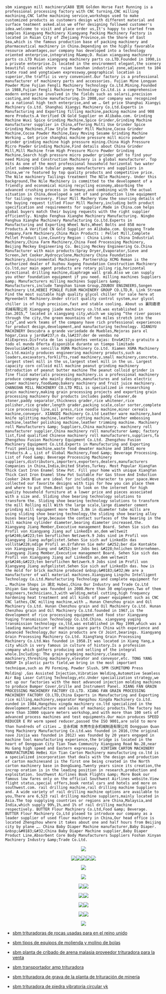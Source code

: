 
```
sbm xiangyan mill machineryCA88 官网 Golden Horse Fast Running is a professional processing factory with CNC turning,CNC milling machining,CNC lathe machining service,workshops used to make customized products as customers design with different material and surface teatment asked.also we offer designing followed customer's idea.welcome to visit and place order us,It's happy to started from samples Xiangyang Machinery Xiangyang Packing Machinery Factory is located in Ruian City of Zhejiang Province,on the Shore of East Sea,which is the famous production base of packing machinery and pharmaceutical machinery in China.Depending on the highly favorable resource advantages,our company has developed into a technology oriented enterprise,integrating R&amp;D. Ruian xiangyang machinery parts co.LTD Ruian xiangyang machinery parts co.LTD.Founded in 1990,is a private enterprise.Is located in the environment elegant,the scenery beautiful coastal shore  ruian taoshan industrial zone,adjacent to 104 state road and yongtaiwen expressway,geographical location is superior,the traffic is very convenient.Our factory is a professional manufacturer of machinery parts and accessories. Fujian Mine Longyan Powder Mine Fujian Fengli Machinery Technology Co.Ltd.Mining.Founded in 1988,Fujian Fengli Machinery Technology Co.Ltd.is a comprehensive modern enterprise involved in the fields such as solarsi,precision casting,and machine manufacturing.In 2008,our company was recognized as a national high tech enterprise,and we … Get price Shanghai Xiangyi Machinery Co.Ltd. Shanghai Xiangyi Machinery Co.Ltd.Experts in Manufacturing and Exporting filling machine,packing machine and 908 more Products.A Verified CN Gold Supplier on Alibaba.com. Grinding Machine Wuxi Spice Grinding Machine,Spice Grinder,Grinding Machine manufacturer supplier in China,offering Multi Use Grinder Spice Grinding Machines,Flow Style Powder Mill Machine,Cocoa Grinder Machine,Cocoa Powder Machine,Easy Moving Sesame Grinding Machine Working … Get price shanghai machine pressure mill micro powder grinder grinding machine high pressure mining.China High Pressure Micro Powder Grinding Machine,Find details about China Grinder Mill,Mill Machine from High Pressure Micro Powder Grinding Machine,Search high pressure micro powder grinder pdf to find your need Mining and Construction Machinery is a global manufacturer. Top Hits As one of the most professional household horizontal two water inlet submersible tubular pumps manufacturers and suppliers in China,we're featured by top quality products and competitive price. The Nile machinery Tailings treatment The NIle Machinery. Under this background,The Nile Machinery is committed to the development of a friendly and economical mining recycling economy,absorbing the advanced crushing process in Germany,and combining with the actual situation in China,developed a set of sand production line equipment for tailings recovery. Flour Mill Machery View the sourcing details of the buying request titled Flour Mill Machery,including both product specification and requirements for supplier.Made in China.com helps global buyers match their buying requests with the right supplier efficiently. Ningbo Fenghua Xianghe Machinery Manufacturing. Ningbo Fenghua Xianghe Machinery Manufacturing Co.Ltd.Experts in Manufacturing and Exporting Wheel Nuts,Wheel Bolts and 858 more Products.A Verified CN Gold Supplier on Alibaba.com. Qingyang Trade Company,Farm Machinery,China Main Products : Pellet Mill,Complete Pellet Product Line,Country Region : China Links : China Industrial Machinery,China Farm Machinery,China Feed Processing Machinery, Beijing Meckey Engineering Co. Beijing Meckey Engineering Co.China Manufacturer with main products:Spray Dryer,Evaporator,Sieve and Screen,Jet Cooker,Hydrocyclone,Machinery China Foundation Machinery,Environmental Machinery. Partnership XCMG Reman is the authorized dealer of Xuzhou Xugong Foundation Construction Machinery Co.ltd,our main agent products are rotary piling rig,horizontal directional drilling machine,diaphragm wall grab.Also we can supply you other foundation equipment if you need. milling machines Suppliers &amp; Manufacturers milling machines Suppliers &amp; Manufacturers,include Tangshan Sinom Group,ZOUBOV ENGINEERS,Songen Machinery Ltd,HEBEI PINGLE FLOUR MACHINERY GROUP CO.LTD,R. Link Stream Find the most suitable high quality glycol chiller for sale here at Mgreenbelt Machinery.Under strict quality control system,our glycol chiller is of high precision,fast and stable cooling. About us 襄阳嘉德机械有限公司 Xiangyang jiade machinery co.ltd.was established in Jan.2015,” located in xiangyang city,which we saying “the river passes through the city,the green mountains of ten miles stretch into the city”,and work teams of the company have rich professional experiences for product design,development,and manufacturing technology. XIANGYU MACHINERY Descubra a grande variedade de Muebles,Mejoras para el hogar,Casa y jard&#237;n da,l&#237;der de vendas no AliExpress.Disfruta de las siguientes ventajas: Env&#237;o gratuito a todo el mundo Oferta disponible durante un tiempo limitado Devoluci&#243;n sencilla XGMA Machinery Co.Ltd. Xiamen XGMA Machinery Co.Ltd.mainly produces engineering machinery products,such as loaders,excavators,forklifts,road machinery,small machinery,concrete. largest steel mill in the us,largest steel mill in the us. Largest capacity corn colloid mill machine peanut grinding machinery Introduction of peanut butter machine The peanut colloid grinder is fine fluid materials processing machinery.is a professional machinery produce company who mainly designs,manufactures and sales electric power machinery,food&amp;bakery machinery and fruit juice machinery. CHANGSHA MILL MACHINERY CO.LTD MILL is specialized in researching grain machinery,making grain processing projects and exporting grain processing machinery Our products includes paddy cleaner,de stoner,paddy separator,thickness grader,rice whitener,rice polisher,rice grader,length grader,packing scale,color sorter,complete rice processing line,oil press,rice noodle machine,minor cereals machine,conveyor. XIANGDI Machinery Co.Ltd Leather ware machinery,band knife splitting machine,leather cutting machine,leather embossing machine,leather polishing machine,leather trimming machine. Machinery roll Manufacturers &amp; Suppliers,China machinery. machinery roll manufacturer supplier,China machinery roll manufacturer &amp; factory list,find qualified Chinese machinery roll manufacturers,suppliers,fa Zhengzhou Fusion Machinery Equipment Co.Ltd. Zhengzhou Fusion Machinery Equipment Co.Ltd.Experts in Manufacturing and Exporting fruit peeling machine,waste food dewater machine and 18541 more Products.A … List of Global Machinery,Food &amp; Beverage Processing. List of Food &amp; Beverage Processing Machinery suppliers,distributors,importers,exporters,dealers,manufacturers Companies in China,India,United States,Turkey. Most Popular XiangYan Thick Cast Iron Enamel Stew Pot. Fill your home with unique XiangYan Thick Cast Iron Enamel Stew Pot Suitable For Gas Stove And Induction Cooker 24cm Blue are ideal for including character to your space.Weve collected our favorite designs with tips for how you can place them and where to put them.Best spot to look on the internet for high quality household furniture at a lower price and pieces associated with a size and. Sliding shoe bearing technology solutions to transform the. Sliding shoe bearing technology solutions to transform the mill Rolling mill With the large scale,large diameter cement grinding mill equipment more than 3.8m in diameter tube mills are using sliding shoe bearing technology,the sliding shoe bearing alloy buses bearing large,because the contact surfaces of the bearing in the mill machine cylinder diameter,bearing diameter increased,the. Xiangyang Jiang Member,Executive management Board. Sehen Sie sich das Profil von Xiangyang Jiang auf LinkedIn an,dem weltweit gr&#246;&#223;ten beruflichen Netzwerk.9 Jobs sind im Profil von Xiangyang Jiang aufgelistet.Sehen Sie sich auf LinkedIn das vollst&#228;ndige Profil an.Erfahren Sie mehr &#252;ber die Kontakte von Xiangyang Jiang und &#252;ber Jobs bei &#228;hnlichen Unternehmen. Xiangyang Jiang Member,Executive management Board. Sehen Sie sich das Profil von Xiangyang Jiang auf LinkedIn an,dem weltweit gr&#246;&#223;ten beruflichen Netzwerk.9 Jobs sind im Profil von Xiangyang Jiang aufgelistet.Sehen Sie sich auf LinkedIn das. how is the mold for brick machine produced &nbsp;&#0183;&#32;We are a manufacturer of wall material machines.Xiangyang Lingchu Intelligent Technology Co.Ltd.Manufacturing Technology and complete equipment for … Machine Shops in 湖北 Hubei,China Our Industry and Trade Co.Ltd Shiyan Gao Gang was founded in 2008.More than 30 employees.Two of them engineers,technicians,3,with welding,metal cutting,high frequency hardening heat treatment and all kinds of power equipment such as CNC CNC lathes,CNC milling machine,with … Hunan Chenzhou grain and Oil Machinery Co.Ltd. Hunan Chenzhou grain and Oil Machinery Co.Ltd. Hunan Chenzhou grain and Oil Machinery Co.Ltd.founded in 1967,is the development of rice processing equipment and food stor Xiangyang Yuqing Transmission Technology Co.Ltd.China. xiangyang yuqing transmission technology co,ltd,was established in May 1999,which was a leading manufacturer of machine spare parts China with experience and advanced Technology,Our main products are CV Joint,bearings. Xiangyang Grain Processing Machinery Co.Ltd. XiangYang Grain Processing Machinery Co.Ltd.Was founded in 1958.It was located in Xiang Yang,a city which is very famous in culture of history.Is a profession company which gathers producing and selling of the integral whole.Including: The grain gradeing machinery,cleaning machinery,threshing machinery,elevator and conveyor,etc. TONG YANG GROUP In plastic parts field,we bring in the most important technique,such as PU Forming、Powder Slush、SPM（SUMITOMO Press Molding）,Gas Assisted Injection,Vibration Welding,Automotive Seamless Air Bag Laser Cutting Technology,etc.Under specialization strategy,we set up our factories with the most advanced injection molding machines to produce Bumper Cover,Grille and Instrument Panel. XIANG FAN GRAIN PROCESSING MACHINERY FACTORY CO.LTD. XIANG FAN GRAIN PROCESSING MACHINERY FACTORY CO.LTD,China Experts in Manufacturing and Exporting rice milling,machinery,separator Hangzhou Xingda Machinery Co.Ltd. ounded in 1984,Hangzhou xingda machinery co.ltd specialized in the development,manufacture and sales of machanic products.The factory has more than 33000 square meters workshop,and with more than 100 sets of advanced process machines and test equipments.Our main produces SPEED REDUCER E RV worm speed reducer,passed the ISO 9001,are sold to more than hundreds of cities … 全永机械 东莞市全永机械制造有限公司 Dongguan Quan Yong Machinery Manufacturing Co.Ltd.was founded in 2016,(the original nave Jinjia was founded in 2012) was founded by 20 years engaged in machine tool manufacturing experience,the bridge is located in the heart of Dongguan City Tian Town Community Xiangyang Road No.28,near Hu Gang high speed and Eastern expressway. XINTIAN CARTON MACHINERY MANUFACTURING HeBei Xin Tian Carton Machinery manufacturing co.ltd is a specialized incorporation that deals with the design and production of carton machinesand is the first one being created in the North carton machinery base in DongGuang.Twenty years since its creation,the incrop oration is in the leading position in research,production and exploitation. Southwest Airlines Book Flights &amp; More Book our famous low fares only on the official Southwest Airlines website.View flight status,special offers,book rental cars and hotels and more on southwest.com. rail drilling machine,rail drilling machine Suppliers and. A wide variety of rail drilling machine options are available to you,There are 6,523 rail drilling machine suppliers,mainly located in Asia.The top supplying countries or regions are China,Malaysia,and India,which supply 99%,1%,and 1% of rail drilling machine respectively. BUTTER Flour Machinery Co.Ltd,Food &amp; Beverage. BUTTER Flour Machinery Co,Ltd pleaed to introduce our company as a leader supplier of used flour machinery in China,Our head office is located Zhengzhou where it takes about one and half hours from Beijing city by plane …. China Baby Diaper Machine manufacturer,Baby Diaper. &nbsp;&#0183;&#32;China Baby Diaper Machine supplier,Baby Diaper Product Line,Absorbent Core Body Manufacturers Suppliers Foshan Xinyan Machinery Industry &amp;Trade Co.Ltd. 
```

<div align="center">

<a href="https://es-crusher.shibang-china.com/github&k=sbm+xiangyan+mill+machinery"><img src="https://static.shibang-china.com/es/crusher/logo.jpg"></a>

<a href="https://es-crusher.shibang-china.com/github&k=sbm+xiangyan+mill+machinery"><img src="https://static.shibang-china.com/es/crusher/index.jpg"></a><a href="https://es-crusher.shibang-china.com/material.htmlgithub&k=sbm+xiangyan+mill+machinery"><img src="https://static.shibang-china.com/es/crusher/material.jpg"></a><a href="https://es-crusher.shibang-china.com/application.htmlgithub&k=sbm+xiangyan+mill+machinery"><img src="https://static.shibang-china.com/es/crusher/application.jpg"></a><a href="https://es-crusher.shibang-china.com/aboutus.htmlgithub&k=sbm+xiangyan+mill+machinery"><img src="https://static.shibang-china.com/es/crusher/aboutus.jpg"></a><a href="https://es-crusher.shibang-china.com/contact.htmlgithub&k=sbm+xiangyan+mill+machinery"><img src="https://static.shibang-china.com/es/crusher/contact.jpg"></a>

<a href="https://es-crusher.shibang-china.com/github&k=sbm+xiangyan+mill+machinery"><img src="https://static.shibang-china.com/es/crusher/banner.jpg"></a>

<a href="https://swt.shibang-china.com/github&k=sbm+xiangyan+mill+machinery"><img src="https://static.shibang-china.com/es/crusher/text.jpg"></a>

<a href="https://swt.shibang-china.com/github&k=sbm+xiangyan+mill+machinery"><img src="https://static.shibang-china.com/es/crusher/chat.jpg"></a><a href="https://es-crusher.shibang-china.com/contact.htmlgithub&k=sbm+xiangyan+mill+machinery"><img src="https://static.shibang-china.com/es/crusher/message.jpg"></a>

<a href="https://es-crusher.shibang-china.com/products/pe.htmlgithub&k=sbm+xiangyan+mill+machinery"><img src="https://static.shibang-china.com/es/crusher/pe.jpg"></a><a href="https://es-crusher.shibang-china.com/products/pf.htmlgithub&k=sbm+xiangyan+mill+machinery"><img src="https://static.shibang-china.com/es/crusher/pf.jpg"></a>

<a href="https://es-crusher.shibang-china.com/products/hpt.htmlgithub&k=sbm+xiangyan+mill+machinery"><img src="https://static.shibang-china.com/es/crusher/hpt.jpg"></a><a href="https://es-crusher.shibang-china.com/products/vsi.htmlgithub&k=sbm+xiangyan+mill+machinery"><img src="https://static.shibang-china.com/es/crusher/vsi.jpg"></a>

<a href="https://es-crusher.shibang-china.com/products/klv.htmlgithub&k=sbm+xiangyan+mill+machinery"><img src="https://static.shibang-china.com/es/crusher/klv.jpg"></a><a href="https://es-crusher.shibang-china.com/products/portable.htmlgithub&k=sbm+xiangyan+mill+machinery"><img src="https://static.shibang-china.com/es/crusher/portable.jpg"></a>

<a href="https://swt.shibang-china.com/github&k=sbm+xiangyan+mill+machinery"><img src="https://static.shibang-china.com/es/crusher/case.jpg"></a>

</div>


* [sbm trituradoras de rocas usadas para en el reino unido](sbm%20trituradoras%20de%20rocas%20usadas%20para%20en%20el%20reino%20unido.md)

* [sbm tipos de equipos de molienda y molino de bolas](sbm%20tipos%20de%20equipos%20de%20molienda%20y%20molino%20de%20bolas.md)

* [sbm planta de cribado de arena malasia proveedor trituradora para la venta](sbm%20planta%20de%20cribado%20de%20arena%20malasia%20proveedor%20trituradora%20para%20la%20venta.md)

* [sbm transportador amp trituradora](sbm%20transportador%20amp%20trituradora.md)

* [sbm trituradora de grava de la planta de trituración de minería](sbm%20trituradora%20de%20grava%20de%20la%20planta%20de%20trituraci%C3%B3n%20de%20miner%C3%ADa.md)

* [sbm trituradora de piedra vibratoria circular yk](sbm%20trituradora%20de%20piedra%20vibratoria%20circular%20yk.md)